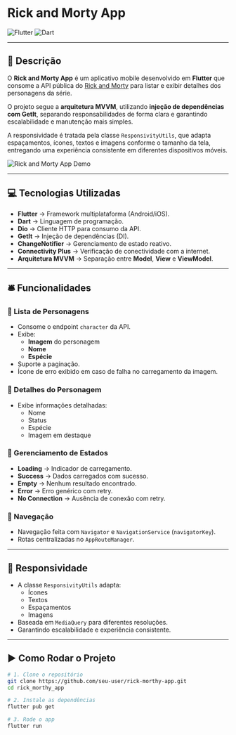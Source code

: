 # Rick and Morty App

![Flutter](https://img.shields.io/badge/Flutter-3.32.4-blue?logo=flutter)
![Dart](https://img.shields.io/badge/Dart-3.8.1-blue?logo=dart)

---

## 📃 Descrição

O **Rick and Morty App** é um aplicativo mobile desenvolvido em **Flutter** que consome a API pública do [Rick and Morty](https://rickandmortyapi.com/) para listar e exibir detalhes dos personagens da série.  

O projeto segue a **arquitetura MVVM**, utilizando **injeção de dependências com GetIt**, separando responsabilidades de forma clara e garantindo escalabilidade e manutenção mais simples.  

A responsividade é tratada pela classe `ResponsivityUtils`, que adapta espaçamentos, ícones, textos e imagens conforme o tamanho da tela, entregando uma experiência consistente em diferentes dispositivos móveis.

![Rick and Morty App Demo](media/show.gif)

---

## 💻 Tecnologias Utilizadas

- **Flutter** → Framework multiplataforma (Android/iOS).  
- **Dart** → Linguagem de programação.  
- **Dio** → Cliente HTTP para consumo da API.  
- **GetIt** → Injeção de dependências (DI).  
- **ChangeNotifier** → Gerenciamento de estado reativo.  
- **Connectivity Plus** → Verificação de conectividade com a internet.  
- **Arquitetura MVVM** → Separação entre **Model**, **View** e **ViewModel**.  

---

## 🛎️ Funcionalidades

### 🔹 Lista de Personagens
- Consome o endpoint `character` da API.  
- Exibe:
  - **Imagem** do personagem  
  - **Nome**  
  - **Espécie**  
- Suporte a paginação.  
- Ícone de erro exibido em caso de falha no carregamento da imagem.  

### 🔹 Detalhes do Personagem
- Exibe informações detalhadas:
  - Nome  
  - Status  
  - Espécie  
  - Imagem em destaque  

### 🔹 Gerenciamento de Estados
- **Loading** → Indicador de carregamento.  
- **Success** → Dados carregados com sucesso.  
- **Empty** → Nenhum resultado encontrado.  
- **Error** → Erro genérico com retry.  
- **No Connection** → Ausência de conexão com retry.  

### 🔹 Navegação
- Navegação feita com `Navigator` e `NavigationService` (`navigatorKey`).  
- Rotas centralizadas no `AppRouteManager`.  

---

## 📱 Responsividade

- A classe `ResponsivityUtils` adapta:
  - Ícones  
  - Textos  
  - Espaçamentos  
  - Imagens  
- Baseada em `MediaQuery` para diferentes resoluções.  
- Garantindo escalabilidade e experiência consistente.  

---

## ▶️ Como Rodar o Projeto

```bash
# 1. Clone o repositório
git clone https://github.com/seu-user/rick-morthy-app.git
cd rick_morthy_app

# 2. Instale as dependências
flutter pub get

# 3. Rode o app
flutter run

